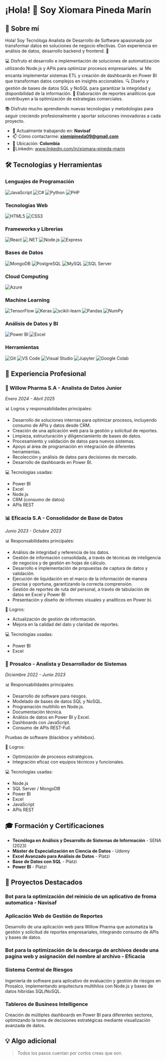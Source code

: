 # ¡Hola! 👋 Soy Xiomara Pineda Marín

## 🚀 Sobre mí

Hola! Soy Tecnóloga Analista de Desarrollo de Software apasionada por transformar datos en soluciones de negocio efectivas. Con experiencia en análisis de datos, desarrollo backend y frontend. 🚀

💻 Disfruto el desarrollo e implementación de soluciones de automatización utilizando Node.js y APIs para optimizar procesos empresariales.
📊 Me encanta implementar sistemas ETL y creación de dashboards en Power BI que transforman datos complejos en insights accionables.
🔍 Diseño y gestión de bases de datos SQL y NoSQL para garantizar la integridad y disponibilidad de la información.
🔄 Elaboración de reportes analíticos que contribuyen a la optimización de estrategias comerciales.

📚 Disfruto mucho aprendiendo nuevas tecnologías y metodologías para seguir creciendo profesionalmente y aportar soluciones innovadoras a cada proyecto.

- 🔭 Actualmente trabajando en: **Navisaf**
- 📫 Cómo contactarme: **xiomipineda09@gmail.com**
- 📍 Ubicación: **Colombia**
- 📱Linkedin: www.linkedin.com/in/xiomara-pineda-marin

## 🛠️ Tecnologías y Herramientas

### Lenguajes de Programación
![JavaScript](https://img.shields.io/badge/-JavaScript-F7DF1E?style=flat-square&logo=javascript&logoColor=black)
![C#](https://img.shields.io/badge/-C%23-239120?style=flat-square&logo=c-sharp&logoColor=white)
![Python](https://img.shields.io/badge/-Python-3776AB?style=flat-square&logo=python&logoColor=white)
![PHP](https://img.shields.io/badge/-PHP-777BB4?style=flat-square&logo=php&logoColor=white)

### Tecnologías Web
![HTML5](https://img.shields.io/badge/-HTML5-E34F26?style=flat-square&logo=html5&logoColor=white)
![CSS3](https://img.shields.io/badge/-CSS3-1572B6?style=flat-square&logo=css3&logoColor=white)

### Frameworks y Librerías
![React](https://img.shields.io/badge/-React-61DAFB?style=flat-square&logo=react&logoColor=black)
![.NET](https://img.shields.io/badge/-.NET-512BD4?style=flat-square&logo=dotnet&logoColor=white)
![Node.js](https://img.shields.io/badge/-Node.js-339933?style=flat-square&logo=node.js&logoColor=white)
![Express](https://img.shields.io/badge/-Express-000000?style=flat-square&logo=express&logoColor=white)

### Bases de Datos
![MongoDB](https://img.shields.io/badge/-MongoDB-47A248?style=flat-square&logo=mongodb&logoColor=white)
![PostgreSQL](https://img.shields.io/badge/-PostgreSQL-336791?style=flat-square&logo=postgresql&logoColor=white)
![MySQL](https://img.shields.io/badge/-MySQL-4479A1?style=flat-square&logo=mysql&logoColor=white)
![SQL Server](https://img.shields.io/badge/-SQL%20Server-CC2927?style=flat-square&logo=microsoft-sql-server&logoColor=white)

### Cloud Computing
![Azure](https://img.shields.io/badge/-Microsoft%20Azure-0078D4?style=flat-square&logo=microsoft-azure&logoColor=white)

### Machine Learning
![TensorFlow](https://img.shields.io/badge/-TensorFlow-FF6F00?style=flat-square&logo=tensorflow&logoColor=white)
![Keras](https://img.shields.io/badge/-Keras-D00000?style=flat-square&logo=keras&logoColor=white)
![scikit-learn](https://img.shields.io/badge/-scikit--learn-F7931E?style=flat-square&logo=scikit-learn&logoColor=white)
![Pandas](https://img.shields.io/badge/-Pandas-150458?style=flat-square&logo=pandas&logoColor=white)
![NumPy](https://img.shields.io/badge/-NumPy-013243?style=flat-square&logo=numpy&logoColor=white)

### Análisis de Datos y BI
![Power BI](https://img.shields.io/badge/-Power%20BI-F2C811?style=flat-square&logo=power-bi&logoColor=black)
![Excel](https://img.shields.io/badge/-Excel-217346?style=flat-square&logo=microsoft-excel&logoColor=white)

### Herramientas
![Git](https://img.shields.io/badge/-Git-F05032?style=flat-square&logo=git&logoColor=white)
![VS Code](https://img.shields.io/badge/-VS%20Code-007ACC?style=flat-square&logo=visual-studio-code&logoColor=white)
![Visual Studio](https://img.shields.io/badge/-Visual%20Studio-5C2D91?style=flat-square&logo=visual-studio&logoColor=white)
![Jupyter](https://img.shields.io/badge/-Jupyter-F37626?style=flat-square&logo=jupyter&logoColor=white)
![Google Colab](https://img.shields.io/badge/-Google%20Colab-F9AB00?style=flat-square&logo=google-colab&logoColor=white)

## 💼 Experiencia Profesional

### 🏢 Willow Pharma S.A - Analista de Datos Junior
*Enero 2024 - Abril 2025*

📊 Logros y responsabilidades principales:

- Desarrollo de soluciones internas para optimizar procesos, incluyendo consumo de APIs y datos desde CRM.
- Creación de una aplicación web para la gestión y solicitud de reportes.
- Limpieza, estructuración y diligenciamiento de bases de datos.
- Procesamiento y validación de datos para nuevos sistemas.
- Apoyo al área de programación en integración de diferentes herramientas.
- Recolección y análisis de datos para decisiones de mercado.
- Desarrollo de dashboards en Power BI.

💻 Tecnologías usadas:

- Power BI
- Excel
- Node.js
- CRM (consumo de datos)
- APIs REST

  
### 📊 Eficacia S.A - Consolidador de Base de Datos
*Junio 2023 - Octubre 2023*

📊 Responsabilidades principales:

- Análisis de integridad y referencia de los datos. 
- Gestión de información consolidada, a través de técnicas de inteligencia de negocios y de gestión en hojas de cálculo. 
- Desarrollo e implementación de propuestas de captura de datos y validación. 
- Ejecución de liquidación en el marco de la información de manera precisa y oportuna, garantizando la correcta comprensión. 
- Gestión de reportes de ruta del personal, a través de tabulación de datos en Excel y Power BI 
- Presentación y diseño de informes visuales y analíticos en Power bi. 

📌 Logros:

- Actualización de gestión de información.
- Mejora en la calidad del dato y claridad de reportes.

💻 Tecnologías usadas:

- Power BI
- Excel


### 🏢 Prosalco - Analista y Desarrollador de Sistemas
*Diciembre 2022 - Junio 2023*

📊 Responsabilidades principales:

- Desarrollo de software para riesgos.
- Modelado de bases de datos SQL y NoSQL.
- Programación multihilo en Node.js.
- Documentación técnica.
- Análisis de datos en Power BI y Excel.
- Dashboards con JavaScript.
- Consumo de APIs REST-Full.

Pruebas de software (blackbox y whitebox).

📌 Logros:

- Optimización de procesos estratégicos.
- Integración eficaz con equipos técnicos y funcionales.

💻 Tecnologías usadas:

- Node.js
- SQL Server / MongoDB
- Power BI
- Excel
- JavaScript
- APIs REST

## 🎓 Formación y Certificaciones

- **Tecnóloga en Análisis y Desarrollo de Sistemas de Información** - SENA (2023)
- **Máster de Especialización en Ciencia de Datos** - Udemy
- **Excel Avanzado para Análisis de Datos** - Platzi
- **Base de Datos con SQL** - Platzi
- **Power BI** - Platzi

## 🎯 Proyectos Destacados

### Bot para la optimización del reinicio de un aplicativo de froma automatica - Navisaf

### Aplicación Web de Gestión de Reportes
Desarrollo de una aplicación web para Willow Pharma que automatiza la gestión y solicitud de reportes empresariales, integrando consumo de APIs y bases de datos.

### Bot para la optimización de la descarga de archivos desde una pagina web y asignación del nombre al archivo - Eficacia 

### Sistema Central de Riesgos
Ingeniería de software para aplicativo de evaluación y gestión de riesgos en Prosalco, implementando arquitectura multihilos con Node.js y bases de datos híbridas SQL/NoSQL.

### Tableros de Business Intelligence
Creación de múltiples dashboards en Power BI para diferentes sectores, optimizando la toma de decisiones estratégicas mediante visualización avanzada de datos.


## 💡 Algo adicional

> Todos los pasos cuentan por cortos creas que son.

</div>
